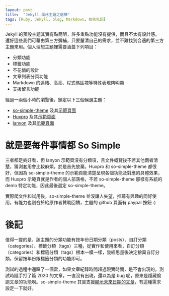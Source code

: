 ```yaml
---
layout: post
title:  "Jekyll 風格主題之選擇"
tags: [Ruby, Jekyll, blog, Markdown, 技術札記]
---
```


Jekyll 的預設主題其實有點簡陋，許多重點功能沒有提供，而且不太有設計感。還好這些我們可藉由第三方彌補，只要釐清自己的需求，並不難找到合適的第三方主題來用。個人理想主題裡需要涵蓋下列項目：

* 分類功能
* 標籤功能
* 不花俏的設計
* 文章列表分頁功能
* Markdown 的連結、高亮、程式碼區塊等特殊表現夠明顯
* 支援留言功能

經過一兩個小時的瀏覽後，鎖定以下三個候選主題：

* [so-simple-theme](https://github.com/mmistakes/so-simple-theme) 及其[示範頁面](https://mmistakes.github.io/so-simple-theme/)
* [Huxpro](https://github.com/Huxpro/huxpro.github.io) 及其[示範頁面](http://huangxuan.me/)
* [lanyon](https://github.com/poole/lanyon#themes) 及其[示範頁面](http://lanyon.getpoole.com/)

# 就是要每件事情都 So Simple

三者都足夠好看，但 lanyon 示範頁沒有分類項，且文件概覽後不若其他兩者清楚，猜測套用會比較麻煩，於是首先放棄。Huxpro 和 so-simple-theme 都很好，但因為 so-simple-theme 的示範頁能清楚呈現各個功能及對應的具體效果，而 Huxpro 示範頁就是作者的個人部落格，不若 so-simple-theme 那樣有系統的 demo 特定功能，因此最後選定 so-simple-theme。

實際爬文件和試用後，so-simple-theme 並沒讓人失望，推薦有興趣的同好使用，有能力也別吝於給原作者贊助回饋，主題的 github 頁面有 paypal 按鈕 :)

# 後記

值得一提的是，該主題的分類功能有按年份日期分類（posts）、自訂分類（categories）、標籤分類（tags）三種，從實作和使用來看，自訂分類（categories）和標籤分類（tags）根本一模一樣，幾經思量後決定捨棄自訂分類，保留按年份跟標籤分類的功能即可。

測試的過程中還踩了一個雷，如果文章紀錄時間超過現實時間，是不會出現的。測試時隨手打了篇 2020 的文章，一直沒有出現，還以為是 bug 呢，原來是隱藏偷跑文章的功能啊。so-simple-theme 其實支援[顯示未來日期的文章](https://mmistakes.github.io/so-simple-theme/post/post-future-date/)，有這種需求設定一下就好。
